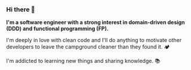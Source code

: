### Hi there 👋

**I'm a software engineer with a strong interest in domain-driven design (DDD) and functional programming (FP).**

I'm deeply in love with clean code and I'll do anything to motivate other developers to leave the campground cleaner than they found it. 🏕

I'm addicted to learning new things and sharing knowledge. 📚
